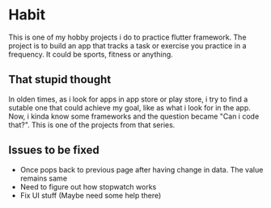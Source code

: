 # Habit

This is one of my hobby projects i do to practice flutter framework. The project is to 
build an app that tracks a task or exercise you practice in a frequency. It could be sports,
fitness or anything.

## That stupid thought

In olden times, as i look for apps in app store or play store, i try to find a sutable one
that could achieve my goal, like as what i look for in the app. Now, i kinda know some frameworks 
and the question became "Can i code that?". This is one of the projects from that series.

## Issues to be fixed
- Once pops back to previous page after having change in data. The value remains same
- Need to figure out how stopwatch works
- Fix UI stuff (Maybe need some help there)